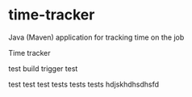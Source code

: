 # time-tracker
Java (Maven) application for tracking time on the job

Time tracker

test build trigger
test


test test test 
tests tests tests 
hdjskhdhsdhsfd
